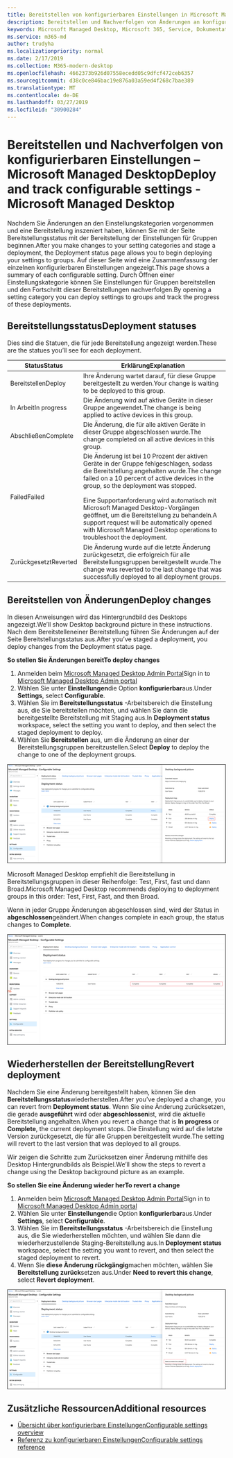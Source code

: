 ```yaml
---
title: Bereitstellen von konfigurierbaren Einstellungen in Microsoft Managed Desktop
description: Bereitstellen und Nachverfolgen von Änderungen an konfigurierbaren Einstellungen in Microsoft Managed Desktop.
keywords: Microsoft Managed Desktop, Microsoft 365, Service, Dokumentation, Deploy, Staging-Bereitstellung, konfigurierbare Einstellungen
ms.service: m365-md
author: trudyha
ms.localizationpriority: normal
ms.date: 2/17/2019
ms.collection: M365-modern-desktop
ms.openlocfilehash: 4662373b926d07558ecedd05c9dfcf472ceb6357
ms.sourcegitcommit: d38c0ce846bac19e876a03a59ed4f268c7bae389
ms.translationtype: MT
ms.contentlocale: de-DE
ms.lasthandoff: 03/27/2019
ms.locfileid: "30900284"
---
```

# <a name="deploy-and-track-configurable-settings---microsoft-managed-desktop"></a><span data-ttu-id="b5f94-104">Bereitstellen und Nachverfolgen von konfigurierbaren Einstellungen – Microsoft Managed Desktop</span><span class="sxs-lookup"><span data-stu-id="b5f94-104">Deploy and track configurable settings - Microsoft Managed Desktop</span></span>

<span data-ttu-id="b5f94-105">Nachdem Sie Änderungen an den Einstellungskategorien vorgenommen und eine Bereitstellung inszeniert haben, können Sie mit der Seite Bereitstellungsstatus mit der Bereitstellung der Einstellungen für Gruppen beginnen.</span><span class="sxs-lookup"><span data-stu-id="b5f94-105">After you make changes to your setting categories and stage a deployment, the Deployment status page allows you to begin deploying your settings to groups.</span></span> <span data-ttu-id="b5f94-106">Auf dieser Seite wird eine Zusammenfassung der einzelnen konfigurierbaren Einstellungen angezeigt.</span><span class="sxs-lookup"><span data-stu-id="b5f94-106">This page shows a summary of each configurable setting.</span></span> <span data-ttu-id="b5f94-107">Durch Öffnen einer Einstellungskategorie können Sie Einstellungen für Gruppen bereitstellen und den Fortschritt dieser Bereitstellungen nachverfolgen.</span><span class="sxs-lookup"><span data-stu-id="b5f94-107">By opening a setting category you can deploy settings to groups and track the progress of these deployments.</span></span>

## <a name="deployment-statuses"></a><span data-ttu-id="b5f94-108">Bereitstellungsstatus</span><span class="sxs-lookup"><span data-stu-id="b5f94-108">Deployment statuses</span></span> 

<span data-ttu-id="b5f94-109">Dies sind die Statuen, die für jede Bereitstellung angezeigt werden.</span><span class="sxs-lookup"><span data-stu-id="b5f94-109">These are the statues you’ll see for each deployment.</span></span>

<span data-ttu-id="b5f94-110">Status</span><span class="sxs-lookup"><span data-stu-id="b5f94-110">Status</span></span>  | <span data-ttu-id="b5f94-111">Erklärung</span><span class="sxs-lookup"><span data-stu-id="b5f94-111">Explanation</span></span> 
--- | --- 
<span data-ttu-id="b5f94-112">Bereitstellen</span><span class="sxs-lookup"><span data-stu-id="b5f94-112">Deploy</span></span> | <span data-ttu-id="b5f94-113">Ihre Änderung wartet darauf, für diese Gruppe bereitgestellt zu werden.</span><span class="sxs-lookup"><span data-stu-id="b5f94-113">Your change is waiting to be deployed to this group.</span></span>
<span data-ttu-id="b5f94-114">In Arbeit</span><span class="sxs-lookup"><span data-stu-id="b5f94-114">In progress</span></span> | <span data-ttu-id="b5f94-115">Die Änderung wird auf aktive Geräte in dieser Gruppe angewendet.</span><span class="sxs-lookup"><span data-stu-id="b5f94-115">The change is being applied to active devices in this group.</span></span> 
<span data-ttu-id="b5f94-116">Abschließen</span><span class="sxs-lookup"><span data-stu-id="b5f94-116">Complete</span></span> | <span data-ttu-id="b5f94-117">Die Änderung, die für alle aktiven Geräte in dieser Gruppe abgeschlossen wurde.</span><span class="sxs-lookup"><span data-stu-id="b5f94-117">The change completed on all active devices in this group.</span></span> 
<span data-ttu-id="b5f94-118">Failed</span><span class="sxs-lookup"><span data-stu-id="b5f94-118">Failed</span></span> | <span data-ttu-id="b5f94-119">Die Änderung ist bei 10 Prozent der aktiven Geräte in der Gruppe fehlgeschlagen, sodass die Bereitstellung angehalten wurde.</span><span class="sxs-lookup"><span data-stu-id="b5f94-119">The change failed on a 10 percent of active devices in the group, so the deployment was stopped.</span></span><br><br> <span data-ttu-id="b5f94-120">Eine Supportanforderung wird automatisch mit Microsoft Managed Desktop-Vorgängen geöffnet, um die Bereitstellung zu behandeln.</span><span class="sxs-lookup"><span data-stu-id="b5f94-120">A support request will be automatically opened with Microsoft Managed Desktop operations to troubleshoot the deployment.</span></span> 
<span data-ttu-id="b5f94-121">Zurückgesetzt</span><span class="sxs-lookup"><span data-stu-id="b5f94-121">Reverted</span></span> | <span data-ttu-id="b5f94-122">Die Änderung wurde auf die letzte Änderung zurückgesetzt, die erfolgreich für alle Bereitstellungsgruppen bereitgestellt wurde.</span><span class="sxs-lookup"><span data-stu-id="b5f94-122">The change was reverted to the last change that was successfully deployed to all deployment groups.</span></span>

## <a name="deploy-changes"></a><span data-ttu-id="b5f94-123">Bereitstellen von Änderungen</span><span class="sxs-lookup"><span data-stu-id="b5f94-123">Deploy changes</span></span>

<span data-ttu-id="b5f94-124">In diesen Anweisungen wird das Hintergrundbild des Desktops angezeigt.</span><span class="sxs-lookup"><span data-stu-id="b5f94-124">We’ll show Desktop background picture in these instructions.</span></span> <span data-ttu-id="b5f94-125">Nach dem Bereitstelleneiner Bereitstellung führen Sie Änderungen auf der Seite Bereitstellungsstatus aus.</span><span class="sxs-lookup"><span data-stu-id="b5f94-125">After you’ve staged a deployment, you deploy changes from the Deployment status page.</span></span> 

<span data-ttu-id="b5f94-126">**So stellen Sie Änderungen bereit**</span><span class="sxs-lookup"><span data-stu-id="b5f94-126">**To deploy changes**</span></span>

1. <span data-ttu-id="b5f94-127">Anmelden beim [Microsoft Managed Desktop Admin Portal](http://aka.ms/mwaasportal)</span><span class="sxs-lookup"><span data-stu-id="b5f94-127">Sign in to [Microsoft Managed Desktop Admin portal](http://aka.ms/mwaasportal)</span></span>
2. <span data-ttu-id="b5f94-128">Wählen Sie unter **Einstellungen**die Option **konfigurierbar**aus.</span><span class="sxs-lookup"><span data-stu-id="b5f94-128">Under **Settings**, select **Configurable**.</span></span>
3. <span data-ttu-id="b5f94-129">Wählen Sie im **Bereitstellungsstatus** -Arbeitsbereich die Einstellung aus, die Sie bereitstellen möchten, und wählen Sie dann die bereitgestellte Bereitstellung mit Staging aus.</span><span class="sxs-lookup"><span data-stu-id="b5f94-129">In **Deployment status** workspace, select the setting you want to deploy, and then select the staged deployment to deploy.</span></span>
4. <span data-ttu-id="b5f94-130">Wählen Sie **Bereitstellen** aus, um die Änderung an einer der Bereitstellungsgruppen bereitzustellen.</span><span class="sxs-lookup"><span data-stu-id="b5f94-130">Select **Deploy** to deploy the change to one of the deployment groups.</span></span>

![Bereitstellungsstatus für konfigurierbare Einstellungen (Übersicht)](images/deploy-cs-overview.png)

<span data-ttu-id="b5f94-132">Microsoft Managed Desktop empfiehlt die Bereitstellung in Bereitstellungsgruppen in dieser Reihenfolge: Test, First, fast und dann Broad.</span><span class="sxs-lookup"><span data-stu-id="b5f94-132">Microsoft Managed Desktop recommends deploying to deployment groups in this order: Test, First, Fast, and then Broad.</span></span> 

<span data-ttu-id="b5f94-133">Wenn in jeder Gruppe Änderungen abgeschlossen sind, wird der Status in **abgeschlossen**geändert.</span><span class="sxs-lookup"><span data-stu-id="b5f94-133">When changes complete in each group, the status changes to **Complete**.</span></span>

![Vollständige Bereitstellung von konfigurierbaren Einstellungen](images/config-setting-complete.png)

## <a name="revert-deployment"></a><span data-ttu-id="b5f94-135">Wiederherstellen der Bereitstellung</span><span class="sxs-lookup"><span data-stu-id="b5f94-135">Revert deployment</span></span>

<span data-ttu-id="b5f94-136">Nachdem Sie eine Änderung bereitgestellt haben, können Sie den **Bereitstellungsstatus**wiederherstellen.</span><span class="sxs-lookup"><span data-stu-id="b5f94-136">After you’ve deployed a change, you can revert from **Deployment status**.</span></span> <span data-ttu-id="b5f94-137">Wenn Sie eine Änderung zurücksetzen, die gerade **ausgeführt** wird oder **abgeschlossen**ist, wird die aktuelle Bereitstellung angehalten.</span><span class="sxs-lookup"><span data-stu-id="b5f94-137">When you revert a change that is **In progress** or **Complete**, the current deployment stops.</span></span> <span data-ttu-id="b5f94-138">Die Einstellung wird auf die letzte Version zurückgesetzt, die für alle Gruppen bereitgestellt wurde.</span><span class="sxs-lookup"><span data-stu-id="b5f94-138">The setting will revert to the last version that was deployed to all groups.</span></span> 

<span data-ttu-id="b5f94-139">Wir zeigen die Schritte zum Zurücksetzen einer Änderung mithilfe des Desktop Hintergrundbilds als Beispiel.</span><span class="sxs-lookup"><span data-stu-id="b5f94-139">We’ll show the steps to revert a change using the Desktop background picture as an example.</span></span> 

<span data-ttu-id="b5f94-140">**So stellen Sie eine Änderung wieder her**</span><span class="sxs-lookup"><span data-stu-id="b5f94-140">**To revert a change**</span></span>
1. <span data-ttu-id="b5f94-141">Anmelden beim [Microsoft Managed Desktop Admin Portal](http://aka.ms/mwaasportal)</span><span class="sxs-lookup"><span data-stu-id="b5f94-141">Sign in to [Microsoft Managed Desktop Admin portal](http://aka.ms/mwaasportal)</span></span>
2. <span data-ttu-id="b5f94-142">Wählen Sie unter **Einstellungen**die Option **konfigurierbar**aus.</span><span class="sxs-lookup"><span data-stu-id="b5f94-142">Under **Settings**, select **Configurable**.</span></span>
3. <span data-ttu-id="b5f94-143">Wählen Sie im **Bereitstellungsstatus** -Arbeitsbereich die Einstellung aus, die Sie wiederherstellen möchten, und wählen Sie dann die wiederherzustellende Staging-Bereitstellung aus.</span><span class="sxs-lookup"><span data-stu-id="b5f94-143">In **Deployment status** workspace, select the setting you want to revert, and then select the staged deployment to revert.</span></span>
4. <span data-ttu-id="b5f94-144">Wenn Sie **diese Änderung rückgängig**machen möchten, wählen Sie **Bereitstellung zurück**setzen aus.</span><span class="sxs-lookup"><span data-stu-id="b5f94-144">Under **Need to revert this change**, select **Revert deployment**.</span></span>

![Konfigurierbare Einstellungen werden wiederhergestellt](images/config-setting-revert.png) 

## <a name="additional-resources"></a><span data-ttu-id="b5f94-146">Zusätzliche Ressourcen</span><span class="sxs-lookup"><span data-stu-id="b5f94-146">Additional resources</span></span>
- [<span data-ttu-id="b5f94-147">Übersicht über konfigurierbare Einstellungen</span><span class="sxs-lookup"><span data-stu-id="b5f94-147">Configurable settings overview</span></span>](config-setting-overview.md)
- [<span data-ttu-id="b5f94-148">Referenz zu konfigurierbaren Einstellungen</span><span class="sxs-lookup"><span data-stu-id="b5f94-148">Configurable settings reference</span></span>](config-setting-ref.md) 
